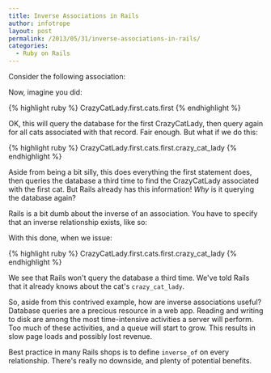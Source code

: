 ```yaml
---
title: Inverse Associations in Rails
author: infotrope
layout: post
permalink: /2013/05/31/inverse-associations-in-rails/
categories:
  - Ruby on Rails
---
```

Consider the following association:



Now, imagine you did:

{% highlight ruby %}
    CrazyCatLady.first.cats.first
{% endhighlight %}

OK, this will query the database for the first CrazyCatLady, then query again for all cats associated with that record. Fair enough. But what if we do this:

{% highlight ruby %}
    CrazyCatLady.first.cats.first.crazy_cat_lady
{% endhighlight %}

Aside from being a bit silly, this does everything the first statement does, then queries the database a third time to find the CrazyCatLady associated with the first cat. But Rails already has this information! *Why* is it querying the database again?

Rails is a bit dumb about the inverse of an association. You have to specify that an inverse relationship exists, like so:



With this done, when we issue:

{% highlight ruby %}
    CrazyCatLady.first.cats.first.crazy_cat_lady
{% endhighlight %}

We see that Rails won't query the database a third time. We've told Rails that it already knows about the cat's `crazy_cat_lady`.

So, aside from this contrived example, how are inverse associations useful? Database queries are a precious resource in a web app. Reading and writing to disk are among the most time-intensive activities a server will perform. Too much of these activities, and a queue will start to grow. This results in slow page loads and possibly lost revenue.

Best practice in many Rails shops is to define `inverse_of` on every relationship. There's really no downside, and plenty of potential benefits.

